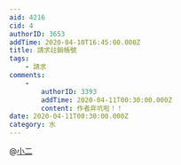 ```yaml
---
aid: 4216
cid: 4
authorID: 3653
addTime: 2020-04-10T16:45:00.000Z
title: 請求註銷帳號
tags:
    - 請求
comments:
    -
        authorID: 3393
        addTime: 2020-04-11T00:30:00.000Z
        content: 作者弃坑啦！！
date: 2020-04-11T00:30:00.000Z
category: 水
---
```


@[小二](/member/%E5%B0%8F%E4%BA%8C)
